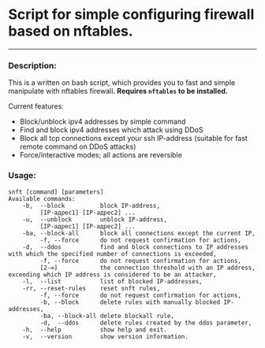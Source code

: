 # Script for simple configuring firewall based on nftables.
***
### Description: 
This is a written on bash script, which provides you to fast and simple manipulate with nftables firewall. **Requires `nftables` to be installed.**

Current features:
* Block/unblock ipv4 addresses by simple command
* Find and block ipv4 addresses which attack using DDoS
* Block all tcp connections except your ssh IP-address (suitable for fast remote command on DDoS attacks)
* Force/interactive modes; all actions are reversible
### Usage: 
```
snft [command] [parameters]
Available commands:
    -b,  --block          block IP-address,
         [IP-адрес1] [IP-адрес2] ...
    -u,  --unblock        unblock IP-address,
         [IP-адрес1] [IP-адрес2] ...
    -ba, --block-all      block all connections except the current IP,
         -f, --force      do not request confirmation for actions,
    -d,  --ddos           find and block connections to IP addresses with which the specified number of connections is exceeded,
         -f, --force      do not request confirmation for actions,
         [2-∞]            the connection threshold with an IP address, exceeding which IP address is considered to be an attacker,
    -l,  --list           list of blocked IP-addresses,
    -rr, --reset-rules    reset snft rules,
         -f, --force      do not request confirmation for actions,
         -b, --block      delete rules with manually blocked IP-addresses,
         -ba, --block-all delete blockall rule,
         -d,  --ddos      delete rules created by the ddos parameter,
    -h,  --help           show help and exit.
    -v,  --version        show version information.
